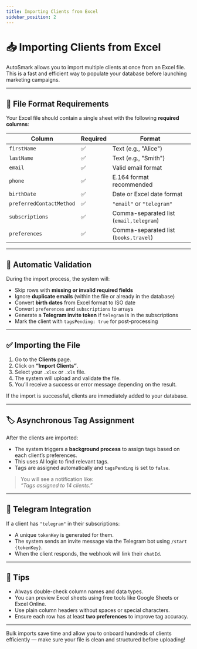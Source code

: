```yaml
---
title: Importing Clients from Excel
sidebar_position: 2
---
```


# 📥 Importing Clients from Excel

AutoSmark allows you to import multiple clients at once from an Excel file. This is a fast and efficient way to populate your database before launching marketing campaigns.

---

## 📄 File Format Requirements

Your Excel file should contain a single sheet with the following **required columns**:

| Column             | Required | Format                         |
|--------------------|----------|--------------------------------|
| `firstName`        | ✅        | Text (e.g., "Alice")           |
| `lastName`         | ✅        | Text (e.g., "Smith")           |
| `email`            | ✅        | Valid email format             |
| `phone`            | ✅        | E.164 format recommended       |
| `birthDate`        | ✅        | Date or Excel date format      |
| `preferredContactMethod` | ✅  | `"email"` or `"telegram"`     |
| `subscriptions`    | ✅        | Comma-separated list (`email,telegram`) |
| `preferences`      | ✅        | Comma-separated list (`books,travel`)   |

---

## 🧠 Automatic Validation

During the import process, the system will:

- Skip rows with **missing or invalid required fields**
- Ignore **duplicate emails** (within the file or already in the database)
- Convert **birth dates** from Excel format to ISO date
- Convert `preferences` and `subscriptions` to arrays
- Generate a **Telegram invite token** if `telegram` is in the subscriptions
- Mark the client with `tagsPending: true` for post-processing

---

## ✅ Importing the File

1. Go to the **Clients** page.
2. Click on **“Import Clients”**.
3. Select your `.xlsx` or `.xls` file.
4. The system will upload and validate the file.
5. You’ll receive a success or error message depending on the result.

If the import is successful, clients are immediately added to your database.

---

## 🏷️ Asynchronous Tag Assignment

After the clients are imported:

- The system triggers a **background process** to assign tags based on each client’s preferences.
- This uses AI logic to find relevant tags.
- Tags are assigned automatically and `tagsPending` is set to `false`.

> You will see a notification like:  
> _“Tags assigned to 14 clients.”_

---

## 💬 Telegram Integration

If a client has `"telegram"` in their subscriptions:

- A unique `tokenKey` is generated for them.
- The system sends an invite message via the Telegram bot using `/start {tokenKey}`.
- When the client responds, the webhook will link their `chatId`.

---

## 🧠 Tips

- Always double-check column names and data types.
- You can preview Excel sheets using free tools like Google Sheets or Excel Online.
- Use plain column headers without spaces or special characters.
- Ensure each row has at least **two preferences** to improve tag accuracy.

---

Bulk imports save time and allow you to onboard hundreds of clients efficiently — make sure your file is clean and structured before uploading!
